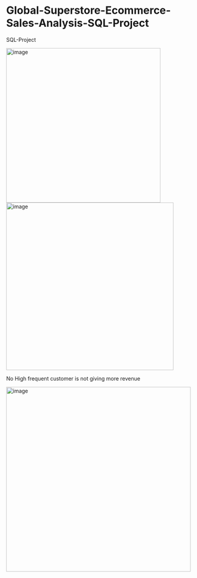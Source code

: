 # Global-Superstore-Ecommerce-Sales-Analysis-SQL-Project
SQL-Project







<img width="413" alt="image" src="https://github.com/PayalGarg1201/Global-Superstore-Ecommerce-Sales-Analysis-SQL-Project/assets/133757186/7f7e3df7-1cf3-448e-b625-1a52e704c7e2">




















































<img width="448" alt="image" src="https://github.com/PayalGarg1201/Global-Superstore-Ecommerce-Sales-Analysis-SQL-Project/assets/133757186/5222c1db-3bd9-49b6-96f1-7a1312040ad0">





































No High frequent customer is not giving more revenue 

<img width="494" alt="image" src="https://github.com/PayalGarg1201/Global-Superstore-Ecommerce-Sales-Analysis-SQL-Project/assets/133757186/fbb8ed75-16a4-4c75-94d0-e5a706c92d27">



















